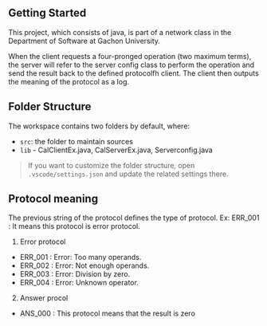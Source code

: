 ## Getting Started

This project, which consists of java, is part of a network class in the Department of Software at Gachon University.

When the client requests a four-pronged operation (two maximum terms), the server will refer to the server config class to perform the operation and send the result back to the defined protocolfh client. The client then outputs the meaning of the protocol as a log.

## Folder Structure

The workspace contains two folders by default, where:

- `src`: the folder to maintain sources
- `lib` - CalClientEx.java, CalServerEx.java, Serverconfig.java


> If you want to customize the folder structure, open `.vscode/settings.json` and update the related settings there.

## Protocol meaning

The previous string of the protocol defines the type of protocol.
Ex: ERR_001 : It means this protocol is error protocol.

1.	Error protocol
-	ERR_001 : Error: Too many operands.
-	ERR_002 : Error: Not enough operands.
-	ERR_003 : Error: Division by zero.
-	ERR_004 : Error: Unknown operator.


2.	Answer procol
-	ANS_000 : This protocol means that the result is zero


